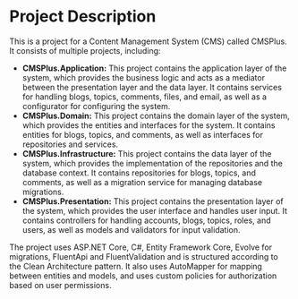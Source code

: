 # Project Description

This is a project for a Content Management System (CMS) called CMSPlus. It consists of multiple projects, including:

- **CMSPlus.Application:** This project contains the application layer of the system, which provides the business logic and acts as a mediator between the presentation layer and the data layer. It contains services for handling blogs, topics, comments, files, and email, as well as a configurator for configuring the system.
- **CMSPlus.Domain:** This project contains the domain layer of the system, which provides the entities and interfaces for the system. It contains entities for blogs, topics, and comments, as well as interfaces for repositories and services.
- **CMSPlus.Infrastructure:** This project contains the data layer of the system, which provides the implementation of the repositories and the database context. It contains repositories for blogs, topics, and comments, as well as a migration service for managing database migrations.
- **CMSPlus.Presentation:** This project contains the presentation layer of the system, which provides the user interface and handles user input. It contains controllers for handling accounts, blogs, topics, roles, and users, as well as models and validators for input validation.

The project uses ASP.NET Core, C#, Entity Framework Core, Evolve for migrations, FluentApi and FluentValidation and is structured according to the Clean Architecture pattern. It also uses AutoMapper for mapping between entities and models, and uses custom policies for authorization based on user permissions.

